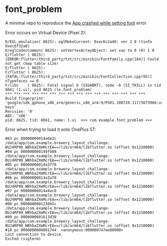 # font_problem

A minimal repo to reproduce the [App crashed while setting font](https://github.com/flutter/flutter/issues/33337) error

Error occurs on Virtual Device (Pixel 2):

    D/EGL_emulation( 8625): eglMakeCurrent: 0xec6c2a40: ver 2 0 (tinfo 0xec6f32a0)
    D/eglCodecCommon( 8625): setVertexArrayObject: set vao to 0 (0) 1 0
    E/flutter ( 8625): [ERROR:flutter/third_party/txt/src/minikin/FontFamily.cpp(184)] Could not get cmap table size!
    E/flutter ( 8625):
    F/flutter ( 8625): [FATAL:flutter/third_party/txt/src/minikin/FontCollection.cpp(95)] nTypefaces == 0
    F/libc    ( 8625): Fatal signal 6 (SIGABRT), code -6 (SI_TKILL) in tid 8661 (1.ui), pid 8625 (le.font_problem)
    *** *** *** *** *** *** *** *** *** *** *** *** *** *** *** ***
    Build fingerprint: 'google/sdk_gphone_x86_arm/generic_x86_arm:9/PSR1.180720.117/5875966:user/release-keys'
    Revision: '0'
    ABI: 'x86'
    pid: 8625, tid: 8661, name: 1.ui  >>> com.example.font_problem <<<

Error when trying to load it onto OnePlus 5T:

    #03 pc 00000000014a0e3c  /data/app/com.example.brewery_layout_challange-BUJ4RP98_WBhbaZXmMcrEA==/lib/arm64/libflutter.so (offset 0x1210000)
    #04 pc 000000000149fb08  /data/app/com.example.brewery_layout_challange-BUJ4RP98_WBhbaZXmMcrEA==/lib/arm64/libflutter.so (offset 0x1210000)
    #05 pc 00000000014a3f78  /data/app/com.example.brewery_layout_challange-BUJ4RP98_WBhbaZXmMcrEA==/lib/arm64/libflutter.so (offset 0x1210000)
    #06 pc 00000000014a3a70  /data/app/com.example.brewery_layout_challange-BUJ4RP98_WBhbaZXmMcrEA==/lib/arm64/libflutter.so (offset 0x1210000)
    #07 pc 00000000014a4ac8  /data/app/com.example.brewery_layout_challange-BUJ4RP98_WBhbaZXmMcrEA==/lib/arm64/libflutter.so (offset 0x1210000)
    #08 pc 0000000001230b5c  /data/app/com.example.brewery_layout_challange-BUJ4RP98_WBhbaZXmMcrEA==/lib/arm64/libflutter.so (offset 0x1210000)
    #09 pc 0000000001613d38  /data/app/com.example.brewery_layout_challange-BUJ4RP98_WBhbaZXmMcrEA==/lib/arm64/libflutter.so (offset 0x1210000)
    #10 pc 0000000000001744  <anonymous:000000747ee80000>
    Lost connection to device.
    Exited (sigterm)

